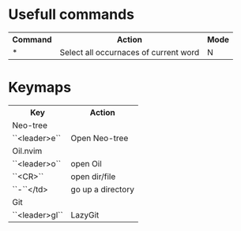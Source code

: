 Usefull commands
================

<table>
    <tr>
        <th>Command</th>
        <th>Action</th>
        <th>Mode</th>
    </tr>
    <tr>
        <td>*</td>
        <td>Select all occurnaces of current word</td>
        <td>N</td>
        </tr>
</table>

Keymaps
=======

<table>
    <tr>
        <th>Key</th>
        <th>Action</th>
    </tr>
    <tr>
        <td colspan="2">Neo-tree</td>
    </tr>
    <tr>
        <td>``&lt;leader&gt;e``</td>
        <td>Open Neo-tree</td>
    </tr>
    <tr>
        <td colspan="2">Oil.nvim</td>
    </tr>
    <tr>
        <td>``&lt;leader&gt;o``</td>
        <td>open Oil</td>
    </tr>
    <tr>
        <td>``&lt;CR>``</td>
        <td>open dir/file</td>
    </tr>
    <tr>
        <td>``-``&lt;/td>
        <td>go up a directory</td>
    </tr>
    <tr>
        <td colspan="2">Git</td>
    </tr>
    <tr>
        <td>``&lt;leader&gt;gl``</td>
        <td>LazyGit</td>
    </tr>
</table>

